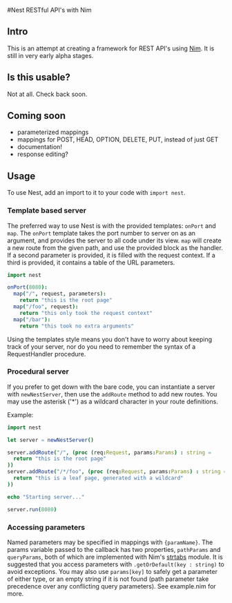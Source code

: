 #Nest
RESTful API's with Nim

## Intro
This is an attempt at creating a framework for REST API's using [Nim](http://nim-lang.org). It is still in very early alpha stages.

## Is this usable?
Not at all. Check back soon.

## Coming soon
- parameterized mappings
- mappings for POST, HEAD, OPTION, DELETE, PUT, instead of just GET
- documentation!
- response editing?

## Usage
To use Nest, add an import to it to your code with `import nest`.

### Template based server
The preferred way to use Nest is with the provided templates: `onPort` and `map`. The `onPort` template takes the port number to server on as an argument, and provides the server to all code under its view. `map` will create a new route from the given path, and use the provided block as the handler. If a second parameter is provided, it is filled with the request context. If a third is provided, it contains a table of the URL parameters.

```nim
import nest

onPort(8080):
  map("/", request, parameters):
    return "this is the root page"
  map("/foo", request):
    return "this only took the request context"
  map("/bar"):
    return "this took no extra arguments"
```

Using the templates style means you don't have to worry about keeping track of your server, nor do you need to remember the syntax of a RequestHandler procedure.

### Procedural server
If you prefer to get down with the bare code, you can instantiate a server with `newNestServer`, then use the `addRoute` method to add new routes. You may use the asterisk ('*') as a wildcard character in your route definitions.

Example:
```nim
import nest

let server = newNestServer()

server.addRoute("/", (proc (req:Request, params:Params) : string =
  return "this is the root page"
))
server.addRoute("/*/foo", (proc (req:Request, params:Params) : string =
  return "this is a leaf page, generated with a wildcard"
))

echo "Starting server..."

server.run(8080)
```

### Accessing parameters
Named parameters may be specified in mappings with `{paramName}`. The params variable passed to the callback has two properties, `pathParams` and `queryParams`, both of which are implemented with Nim's [strtabs](http://nim-lang.org/docs/strtabs.html) module. It is suggested that you access parameters with `.getOrDefault(key : string)` to avoid exceptions. You may also use `params[key]` to safely get a parameter of either type, or an empty string if it is not found (path parameter take precedence over any conflicting query parameters). See example.nim for more.
